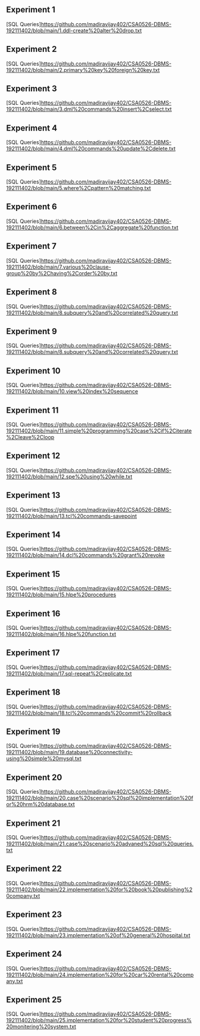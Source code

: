## Experiment 1
[SQL Queries]https://github.com/madiravijay402/CSA0526-DBMS-192111402/blob/main/1.ddl-create%20alter%20drop.txt

## Experiment 2
[SQL Queries]https://github.com/madiravijay402/CSA0526-DBMS-192111402/blob/main/2.primary%20key%20foreign%20key.txt

## Experiment 3
[SQL Queries]https://github.com/madiravijay402/CSA0526-DBMS-192111402/blob/main/3.dml%20commands%20insert%2Cselect.txt

## Experiment 4
[SQL Queries]https://github.com/madiravijay402/CSA0526-DBMS-192111402/blob/main/4.dml%20commands%20update%2Cdelete.txt

## Experiment 5
[SQL Queries]https://github.com/madiravijay402/CSA0526-DBMS-192111402/blob/main/5.where%2Cpattern%20matching.txt

## Experiment 6
[SQL Queries]https://github.com/madiravijay402/CSA0526-DBMS-192111402/blob/main/6.between%2Cin%2Caggregate%20function.txt

## Experiment 7
[SQL Queries]https://github.com/madiravijay402/CSA0526-DBMS-192111402/blob/main/7.various%20clause-group%20by%2Chaving%2Corder%20by.txt

## Experiment 8
[SQL Queries]https://github.com/madiravijay402/CSA0526-DBMS-192111402/blob/main/8.subquery%20and%20correlated%20query.txt

## Experiment 9
[SQL Queries]https://github.com/madiravijay402/CSA0526-DBMS-192111402/blob/main/8.subquery%20and%20correlated%20query.txt

## Experiment 10
[SQL Queries]https://github.com/madiravijay402/CSA0526-DBMS-192111402/blob/main/10.view%20index%20sequence

## Experiment 11
[SQL Queries]https://github.com/madiravijay402/CSA0526-DBMS-192111402/blob/main/11.simple%20programming%20case%2Cif%2Citerate%2Cleave%2Cloop

## Experiment 12
[SQL Queries]https://github.com/madiravijay402/CSA0526-DBMS-192111402/blob/main/12.spe%20using%20while.txt

## Experiment 13
[SQL Queries]https://github.com/madiravijay402/CSA0526-DBMS-192111402/blob/main/13.tcl%20commands-savepoint

## Experiment 14
[SQL Queries]https://github.com/madiravijay402/CSA0526-DBMS-192111402/blob/main/14.dcl%20commands%20grant%20revoke

## Experiment 15
[SQL Queries]https://github.com/madiravijay402/CSA0526-DBMS-192111402/blob/main/15.hlpe%20procedures

## Experiment 16
[SQL Queries]https://github.com/madiravijay402/CSA0526-DBMS-192111402/blob/main/16.hlpe%20function.txt

## Experiment 17
[SQL Queries]https://github.com/madiravijay402/CSA0526-DBMS-192111402/blob/main/17.sql-repeat%2Creplicate.txt

## Experiment 18
[SQL Queries]https://github.com/madiravijay402/CSA0526-DBMS-192111402/blob/main/18.tcl%20commands%20commit%20rollback

## Experiment 19
[SQL Queries]https://github.com/madiravijay402/CSA0526-DBMS-192111402/blob/main/19.database%20connectivity-using%20simple%20mysql.txt

## Experiment 20
[SQL Queries]https://github.com/madiravijay402/CSA0526-DBMS-192111402/blob/main/20.case%20scenario%20sql%20implementation%20for%20hrm%20database.txt

## Experiment 21
[SQL Queries]https://github.com/madiravijay402/CSA0526-DBMS-192111402/blob/main/21.case%20scenario%20advaned%20sql%20queries.txt

## Experiment 22
[SQL Queries]https://github.com/madiravijay402/CSA0526-DBMS-192111402/blob/main/22.implementation%20for%20book%20publishing%20company.txt

## Experiment 23
[SQL Queries]https://github.com/madiravijay402/CSA0526-DBMS-192111402/blob/main/23.implementation%20of%20general%20hospital.txt

## Experiment 24
[SQL Queries]https://github.com/madiravijay402/CSA0526-DBMS-192111402/blob/main/24.implementation%20for%20car%20rental%20company.txt

## Experiment 25
[SQL Queries]https://github.com/madiravijay402/CSA0526-DBMS-192111402/blob/main/25.implementation%20for%20student%20progress%20monitering%20system.txt
